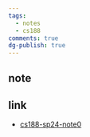 ```yaml
---
tags:
  - notes
  - cs188
comments: true
dg-publish: true
---
```


## note



## link

- [cs188-sp24-note0](https://inst.eecs.berkeley.edu/~cs188/sp24/assets/notes/cs188-sp24-note0.pdf) 